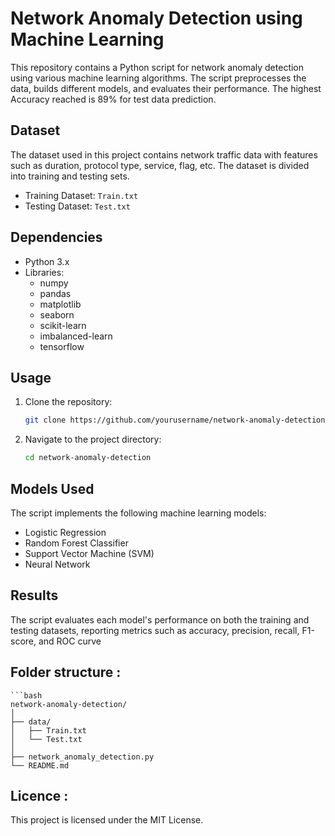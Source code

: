 # Network Anomaly Detection using Machine Learning

This repository contains a Python script for network anomaly detection using various machine learning algorithms. The script preprocesses the data, builds different models, and evaluates their performance.
The highest Accuracy reached is 89% for test data prediction.

## Dataset
The dataset used in this project contains network traffic data with features such as duration, protocol type, service, flag, etc. The dataset is divided into training and testing sets.

- Training Dataset: `Train.txt`
- Testing Dataset: `Test.txt`

## Dependencies
- Python 3.x
- Libraries:
  - numpy
  - pandas
  - matplotlib
  - seaborn
  - scikit-learn
  - imbalanced-learn
  - tensorflow

## Usage
1. Clone the repository:
   ```bash
   git clone https://github.com/yourusername/network-anomaly-detection.git
2. Navigate to the project directory:
   ```bash
   cd network-anomaly-detection

## Models Used
The script implements the following machine learning models:

- Logistic Regression
- Random Forest Classifier
- Support Vector Machine (SVM)
- Neural Network

## Results
The script evaluates each model's performance on both the training and testing datasets, reporting metrics such as accuracy, precision, recall, F1-score, and ROC curve

## Folder structure :
    ```bash
    network-anomaly-detection/
    │
    ├── data/
    │   ├── Train.txt
    │   └── Test.txt
    │
    ├── network_anomaly_detection.py
    └── README.md

## Licence :
This project is licensed under the MIT License.
